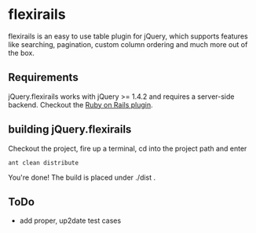# flexirails

flexirails is an easy to use table plugin for jQuery, which supports features like 
searching, pagination, custom column ordering and much more out of the box.

## Requirements

jQuery.flexirails works with jQuery >= 1.4.2 and requires a server-side backend. Checkout the [Ruby on Rails plugin](http://github.com/nicolai86/flexirails).

## building jQuery.flexirails

Checkout the project, fire up a terminal, cd into the project path and enter

    ant clean distribute
      
You're done! The build is placed under ./dist .

## ToDo

- add proper, up2date test cases